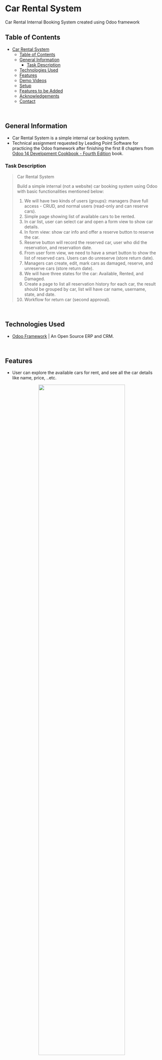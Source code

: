 <!-- README Template Source => https://www.grepper.com/tpc/readme+template/273816 -->

# Car Rental System

Car Rental Internal Booking System created using Odoo framework

## Table of Contents

- [Car Rental System](#car-rental-system)
  - [Table of Contents](#table-of-contents)
  - [General Information](#general-information)
    - [Task Description](#task-description)
  - [Technologies Used](#technologies-used)
  - [Features](#features)
  - [Demo Videos](#demo-videos)
  - [Setup](#setup)
  - [Features to be Added](#features-to-be-added)
  - [Acknowledgements](#acknowledgements)
  - [Contact](#contact)

&nbsp;

## General Information

- Car Rental System is a simple internal car booking system.
- Technical assignment requested by Leading Point Software for practicing
  the Odoo framework after finishing the first 8 chapters from [
  Odoo 14 Development Cookbook - Fourth Edition](https://github.com/PacktPublishing/Odoo-14-Development-Cookbook-Fourth-Edition) book.

### Task Description

> Car Rental System
>
> Build a simple internal (not a website) car booking system using Odoo with basic functionalities mentioned below:
>
> 1.  We will have two kinds of users (groups): managers (have full access - CRUD, and normal users (read-only and can reserve cars).
> 2.  Simple page showing list of available cars to be rented.
> 3.  In car list, user can select car and open a form view to show car details.
> 4.  In form view: show car info and offer a reserve button to reserve the car.
> 5.  Reserve button will record the reserved car, user who did the reservation, and reservation date.
> 6.  From user form view, we need to have a smart button to show the list of reserved cars. Users can do unreserve (store return date).
> 7.  Managers can create, edit, mark cars as damaged, reserve, and unreserve cars (store return date).
> 8.  We will have three states for the car: Available, Rented, and Damaged.
> 9.  Create a page to list all reservation history for each car, the result should be grouped by car, list will have car name, username, state, and date.
> 10. Workflow for return car (second approval).

&nbsp;

## Technologies Used

- [Odoo Framework](https://www.odoo.com/) | An Open Source ERP and CRM.

&nbsp;

## Features

- User can explore the available cars for rent, and see all the car details like name, price, ..etc.

<div align="center">
  <img src='https://user-images.githubusercontent.com/80676788/233330429-33b092ae-5028-4bc2-98a9-bdb38773b6b4.gif' width='75%'/>
</div>
<br />

- User can reserve the available cars.

<div align="center">
  <img src='https://user-images.githubusercontent.com/80676788/233330519-4d92e133-f20f-4828-918d-469d310bfd0d.gif' width='75%'/>
</div>
<br />

<div align="center">
  <img src='https://user-images.githubusercontent.com/80676788/233330557-88511c78-6de4-4b85-9f79-6a7bd8c06b70.gif' width='75%'/>
</div>
<br />

- User can explore all his reservation history.

<div align="center">
  <img src='https://user-images.githubusercontent.com/80676788/233330651-b40386ef-5f40-4742-8937-87699bd4a477.gif' width='75%'/>
</div>
<br />

- User can request to unreserve car.

<div align="center">
  <img src='https://user-images.githubusercontent.com/80676788/233330763-33d1dbe1-6d8f-4eab-b1fc-aaf120012cc2.gif' width='75%'/>
</div>
<br />

<div align="center">
  <img src='https://user-images.githubusercontent.com/80676788/233330840-f94101f8-27bf-43e9-9c24-9f719c1dc5f8.gif' width='75%'/>
</div>
<br />

- Manager user can create, update, delete the cars.

<div align="center">
  <img src='https://user-images.githubusercontent.com/80676788/233330884-df8a4660-ca14-4f3a-9887-7f3dd3040101.gif' width='75%'/>
</div>
<br />

<div align="center">
  <img src='https://user-images.githubusercontent.com/80676788/233330938-603f2e8c-8a31-4d5d-84b6-32e51dcdd068.gif' width='75%'/>
</div>
<br />

<div align="center">
  <img src='https://user-images.githubusercontent.com/80676788/233330999-56ffbebc-3073-4599-987f-c5b145534d2f.gif' width='75%'/>
</div>
<br />

- Manager user can reserve the cars to users.

<div align="center">
  <img src='https://user-images.githubusercontent.com/80676788/233331064-12d1b71c-43d9-4e6d-b76a-50815633f2d7.gif' width='75%'/>
</div>
<br />

<div align="center">
  <img src='https://user-images.githubusercontent.com/80676788/233331117-7ae7335f-7f29-4a41-95bc-6da7ec7d9ce1.gif' width='75%'/>
</div>
<br />

- Manager user can explore all reservation history for all cars and users.

<div align="center">
  <img src='https://user-images.githubusercontent.com/80676788/233331171-d50a9ed8-da05-4b0c-9a7b-52b168a09bba.gif' width='75%'/>
</div>
<br />

<div align="center">
  <img src='https://user-images.githubusercontent.com/80676788/233331269-b8726405-0848-4ef0-b290-718ba2182e71.gif' width='75%'/>
</div>
<br />

- Manager user can unreserve the rented cars.

<div align="center">
  <img src='https://user-images.githubusercontent.com/80676788/233331329-ab1afcc0-095e-4c44-81e1-2af214ffb696.gif' width='75%'/>
</div>
<br />

<div align="center">
  <img src='https://user-images.githubusercontent.com/80676788/233331371-f4f523d1-bd19-4f75-8d93-59ec47c1a7e7.gif' width='75%'/>
</div>
<br />

- Manager user can mark the car as damaged, which will not be available for rent, and vice versa.

<div align="center">
  <img src='https://user-images.githubusercontent.com/80676788/233331431-7744e1a5-c294-455a-96dd-bfd28ab9ae54.gif' width='75%'/>
</div>
<br />

&nbsp;

## Demo Videos

<h2 align="center">Normal User Features</h2>
<div align="center">
  <img src='https://user-images.githubusercontent.com/80676788/233336797-a4772abd-0a7d-45d4-aa29-193643072aed.gif' width='75%'/>
</div>
<br />

<h2 align="center">Manager User Features</h2>
<div align="center">
  <img src='https://user-images.githubusercontent.com/80676788/233336859-faf011f0-54d2-479b-a996-4a31e876efd9.gif' width='75%'/>
</div>
<br />

&nbsp;

## Setup

```bash
# Initialize a Virtual Environment
$ virtualenv -p python3 car_rental_system
$ cd car_rental_system
$ source bin/activate

# If you don't have Odoo 15 installed on your device
$ git clone --branch 15.0 --single-branch --depth 1 git@github.com:odoo/odoo.git
$ pip3 install -r odoo/requirements.txt
$ sudo npm install -g rtlcss

# Clone the Repo
$ git clone git@github.com:yahiaqous/Car-Rental-System.git src
$ cd src
$ ../odoo/odoo-bin -d cardb --addons-path=../odoo/addons,. -i car_rental_system --dev all --db-filter '.*'
```

Then open your browser on [http://localhost:8069](http://localhost:8069) to see the result.

&nbsp;

## Features to be Added

- Hide the duplicated borrower field in the "Reserve a Car" wizard for the manager form.
- Display notifications when request to unreserve a car.
- Create Dark mode button.

&nbsp;

## Acknowledgements

- This project was inspired and requested by Leading Point Software.
- This [Odoo 14 Development Cookbook - Fourth Edition](https://github.com/PacktPublishing/Odoo-14-Development-Cookbook-Fourth-Edition) book which is a complete source that explains Odoo concepts.
- This [Tutorial](https://www.cybrosys.com/blog/how-to-add-smart-buttons-in-odoo-15) helped me how to add a smart button.
- This [Answer](https://www.odoo.com/forum/help-1/make-a-field-not-editable-by-user-but-by-code-211749) helped me how to make a field not editable by user.
- This [Answer](https://www.odoo.com/forum/help-1/how-to-filter-records-for-tree-view-based-on-logged-in-user-for-admin-manager-i-want-show-evrey-record-for-normal-user-i-want-show-records-created-by-that-particular-user-only-129051) helped me how to filter records for tree view based on logged in user.
- This [Answer](https://www.odoo.com/forum/help-1/how-to-make-buttons-invisible-based-on-a-condition-82326) helped me how to make buttons invisible based on a condition.
- This [Answer](https://www.odoo.com/forum/help-1/button-call-function-from-another-module-in-xml-47838) helped me how to make a button call function from another module in xml.
- This [Answer](https://www.odoo.com/forum/help-1/how-to-get-the-logged-user-111605) helped me how to get the current logged in user.
- This [Answer](https://stackoverflow.com/questions/74223259/how-to-set-a-domain-for-a-view-odoo-15) helped me how to set a domain for a view.
- This [Answer](https://www.odoo.com/forum/help-1/how-to-add-a-default-group-by-filter-to-tree-view-29874) and this [Answer](https://www.odoo.com/forum/help-1/group-by-expand-search-view-default-context-action-act-window-in-odoo13-191752) helped me for grouping the records in tree view.

&nbsp;

## Contact

Created by [Yahia Qous](https://github.com/yahiaqous) - feel free to contact me!
